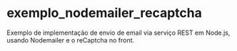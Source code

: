 # exemplo_nodemailer_recaptcha
Exemplo de implementação de envio de email via serviço REST em Node.js, usando Nodemailer e o reCaptcha no front.
